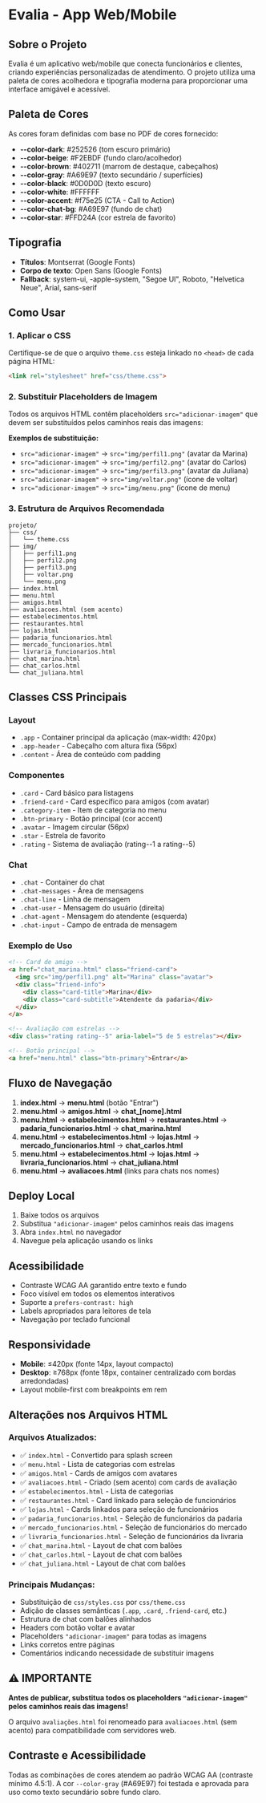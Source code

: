 # Evalia - App Web/Mobile

## Sobre o Projeto

Evalia é um aplicativo web/mobile que conecta funcionários e clientes, criando experiências personalizadas de atendimento. O projeto utiliza uma paleta de cores acolhedora e tipografia moderna para proporcionar uma interface amigável e acessível.

## Paleta de Cores

As cores foram definidas com base no PDF de cores fornecido:

- **--color-dark**: #252526 (tom escuro primário)
- **--color-beige**: #F2EBDF (fundo claro/acolhedor)
- **--color-brown**: #402711 (marrom de destaque, cabeçalhos)
- **--color-gray**: #A69E97 (texto secundário / superfícies)
- **--color-black**: #0D0D0D (texto escuro)
- **--color-white**: #FFFFFF
- **--color-accent**: #f75e25 (CTA - Call to Action)
- **--color-chat-bg**: #A69E97 (fundo de chat)
- **--color-star**: #FFD24A (cor estrela de favorito)

## Tipografia

- **Títulos**: Montserrat (Google Fonts)
- **Corpo de texto**: Open Sans (Google Fonts)
- **Fallback**: system-ui, -apple-system, "Segoe UI", Roboto, "Helvetica Neue", Arial, sans-serif

## Como Usar

### 1. Aplicar o CSS

Certifique-se de que o arquivo `theme.css` esteja linkado no `<head>` de cada página HTML:

```html
<link rel="stylesheet" href="css/theme.css">
```

### 2. Substituir Placeholders de Imagem

Todos os arquivos HTML contêm placeholders `src="adicionar-imagem"` que devem ser substituídos pelos caminhos reais das imagens:

**Exemplos de substituição:**
- `src="adicionar-imagem"` → `src="img/perfil1.png"` (avatar da Marina)
- `src="adicionar-imagem"` → `src="img/perfil2.png"` (avatar do Carlos)
- `src="adicionar-imagem"` → `src="img/perfil3.png"` (avatar da Juliana)
- `src="adicionar-imagem"` → `src="img/voltar.png"` (ícone de voltar)
- `src="adicionar-imagem"` → `src="img/menu.png"` (ícone de menu)

### 3. Estrutura de Arquivos Recomendada

```
projeto/
├── css/
│   └── theme.css
├── img/
│   ├── perfil1.png
│   ├── perfil2.png
│   ├── perfil3.png
│   ├── voltar.png
│   └── menu.png
├── index.html
├── menu.html
├── amigos.html
├── avaliacoes.html (sem acento)
├── estabelecimentos.html
├── restaurantes.html
├── lojas.html
├── padaria_funcionarios.html
├── mercado_funcionarios.html
├── livraria_funcionarios.html
├── chat_marina.html
├── chat_carlos.html
└── chat_juliana.html
```

## Classes CSS Principais

### Layout
- `.app` - Container principal da aplicação (max-width: 420px)
- `.app-header` - Cabeçalho com altura fixa (56px)
- `.content` - Área de conteúdo com padding

### Componentes
- `.card` - Card básico para listagens
- `.friend-card` - Card específico para amigos (com avatar)
- `.category-item` - Item de categoria no menu
- `.btn-primary` - Botão principal (cor accent)
- `.avatar` - Imagem circular (56px)
- `.star` - Estrela de favorito
- `.rating` - Sistema de avaliação (rating--1 a rating--5)

### Chat
- `.chat` - Container do chat
- `.chat-messages` - Área de mensagens
- `.chat-line` - Linha de mensagem
- `.chat-user` - Mensagem do usuário (direita)
- `.chat-agent` - Mensagem do atendente (esquerda)
- `.chat-input` - Campo de entrada de mensagem

### Exemplo de Uso

```html
<!-- Card de amigo -->
<a href="chat_marina.html" class="friend-card">
  <img src="img/perfil1.png" alt="Marina" class="avatar">
  <div class="friend-info">
    <div class="card-title">Marina</div>
    <div class="card-subtitle">Atendente da padaria</div>
  </div>
</a>

<!-- Avaliação com estrelas -->
<div class="rating rating--5" aria-label="5 de 5 estrelas"></div>

<!-- Botão principal -->
<a href="menu.html" class="btn-primary">Entrar</a>
```

## Fluxo de Navegação

1. **index.html** → **menu.html** (botão "Entrar")
2. **menu.html** → **amigos.html** → **chat_[nome].html**
3. **menu.html** → **estabelecimentos.html** → **restaurantes.html** → **padaria_funcionarios.html** → **chat_marina.html**
4. **menu.html** → **estabelecimentos.html** → **lojas.html** → **mercado_funcionarios.html** → **chat_carlos.html**
5. **menu.html** → **estabelecimentos.html** → **lojas.html** → **livraria_funcionarios.html** → **chat_juliana.html**
6. **menu.html** → **avaliacoes.html** (links para chats nos nomes)

## Deploy Local

1. Baixe todos os arquivos
2. Substitua `"adicionar-imagem"` pelos caminhos reais das imagens
3. Abra `index.html` no navegador
4. Navegue pela aplicação usando os links

## Acessibilidade

- Contraste WCAG AA garantido entre texto e fundo
- Foco visível em todos os elementos interativos
- Suporte a `prefers-contrast: high`
- Labels apropriados para leitores de tela
- Navegação por teclado funcional

## Responsividade

- **Mobile**: ≤420px (fonte 14px, layout compacto)
- **Desktop**: ≥768px (fonte 18px, container centralizado com bordas arredondadas)
- Layout mobile-first com breakpoints em rem

## Alterações nos Arquivos HTML

### Arquivos Atualizados:
- ✅ `index.html` - Convertido para splash screen
- ✅ `menu.html` - Lista de categorias com estrelas
- ✅ `amigos.html` - Cards de amigos com avatares
- ✅ `avaliacoes.html` - Criado (sem acento) com cards de avaliação
- ✅ `estabelecimentos.html` - Lista de categorias
- ✅ `restaurantes.html` - Card linkado para seleção de funcionários
- ✅ `lojas.html` - Cards linkados para seleção de funcionários
- ✅ `padaria_funcionarios.html` - Seleção de funcionários da padaria
- ✅ `mercado_funcionarios.html` - Seleção de funcionários do mercado
- ✅ `livraria_funcionarios.html` - Seleção de funcionários da livraria
- ✅ `chat_marina.html` - Layout de chat com balões
- ✅ `chat_carlos.html` - Layout de chat com balões
- ✅ `chat_juliana.html` - Layout de chat com balões

### Principais Mudanças:
- Substituição de `css/styles.css` por `css/theme.css`
- Adição de classes semânticas (`.app`, `.card`, `.friend-card`, etc.)
- Estrutura de chat com balões alinhados
- Headers com botão voltar e avatar
- Placeholders `"adicionar-imagem"` para todas as imagens
- Links corretos entre páginas
- Comentários indicando necessidade de substituir imagens

## ⚠️ IMPORTANTE

**Antes de publicar, substitua todos os placeholders `"adicionar-imagem"` pelos caminhos reais das imagens!**

O arquivo `avaliações.html` foi renomeado para `avaliacoes.html` (sem acento) para compatibilidade com servidores web.

## Contraste e Acessibilidade

Todas as combinações de cores atendem ao padrão WCAG AA (contraste mínimo 4.5:1). A cor `--color-gray` (#A69E97) foi testada e aprovada para uso como texto secundário sobre fundo claro.